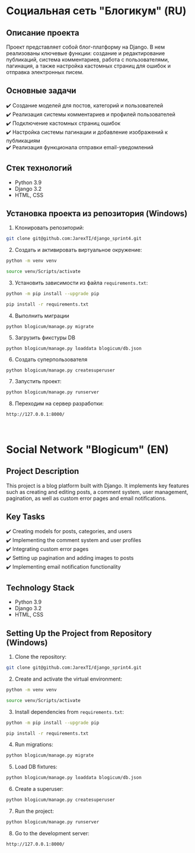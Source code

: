# Социальная сеть "Блогикум" (RU)

Описание проекта
---
Проект представляет собой блог-платформу на Django. В нем реализованы ключевые функции: создание и редактирование публикаций, система комментариев, работа с пользователями, пагинация, а также настройка кастомных страниц для ошибок и отправка электронных писем.

Основные задачи
---
✔️ Создание моделей для постов, категорий и пользователей  
✔️ Реализация системы комментариев и профилей пользователей  
✔️ Подключение кастомных страниц ошибок  
✔️ Настройка системы пагинации и добавление изображений к публикациям  
✔️ Реализация функционала отправки email-уведомлений

Стек технологий
---
- Python 3.9
- Django 3.2
- HTML, CSS

Установка проекта из репозитория (Windows)
---
1. Клонировать репозиторий:
```bash
git clone git@github.com:JarexTI/django_sprint4.git
```
2. Создать и активировать виртуальное окружение:
```bash
python -m venv venv

source venv/Scripts/activate
```
3. Установить зависимости из файла `requirements.txt`:
```bash
python -m pip install --upgrade pip

pip install -r requirements.txt
```
4. Выполнить миграции
```
python blogicum/manage.py migrate
```
5. Загрузить фикстуры DB
```
python blogicum/manage.py loaddata blogicum/db.json
```
6. Создать суперпользователя
```
python blogicum/manage.py createsuperuser
```
7. Запустить проект:
```bash
python blogicum/manage.py runserver
```
8. Переходим на сервер разработки:
```bash
http://127.0.0.1:8000/
```
<br>

# Social Network "Blogicum" (EN)

Project Description
---
This project is a blog platform built with Django. It implements key features such as creating and editing posts, a comment system, user management, pagination, as well as custom error pages and email notifications.

Key Tasks
---
✔️ Creating models for posts, categories, and users  
✔️ Implementing the comment system and user profiles  
✔️ Integrating custom error pages  
✔️ Setting up pagination and adding images to posts  
✔️ Implementing email notification functionality

Technology Stack
---
- Python 3.9
- Django 3.2
- HTML, CSS

Setting Up the Project from Repository (Windows)
---
1. Clone the repository:

```bash
git clone git@github.com:JarexTI/django_sprint4.git
```

2. Create and activate the virtual environment:

```bash
python -m venv venv

source venv/Scripts/activate
```

3. Install dependencies from `requirements.txt`:

```bash
python -m pip install --upgrade pip

pip install -r requirements.txt
```

4. Run migrations:

```bash
python blogicum/manage.py migrate
```

5. Load DB fixtures:

```bash
python blogicum/manage.py loaddata blogicum/db.json
```

6. Create a superuser:

```bash
python blogicum/manage.py createsuperuser
```

7. Run the project:

```bash
python blogicum/manage.py runserver
```

8. Go to the development server:

```bash
http://127.0.0.1:8000/
```
